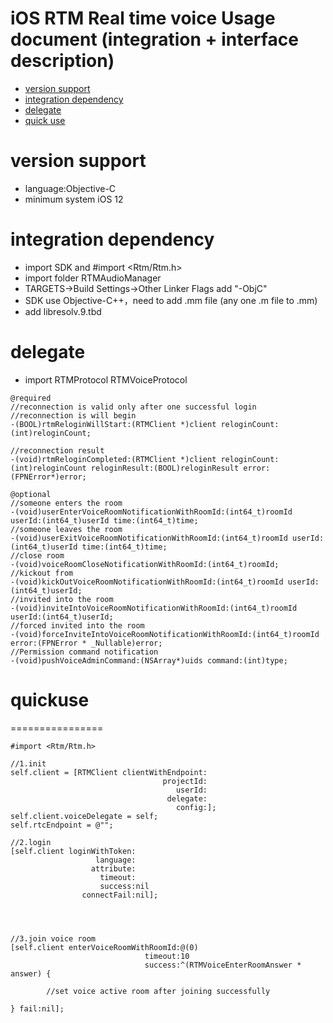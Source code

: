 

iOS RTM Real time voice Usage document (integration + interface description)
================================

* [version support](#versionsupport)
* [integration dependency](#integrationdependency)
* [delegate](#delegate)
* [quick use](#quickuse)

<a id="versionsupport">version support</a>
================
* language:Objective-C  
* minimum system iOS 12 



<a id="integrationdependency">integration dependency</a>
================
* import SDK and #import <Rtm/Rtm.h>
* import folder RTMAudioManager
* TARGETS->Build Settings->Other Linker Flags add "-ObjC"
* SDK use Objective-C++，need to add .mm file (any one .m file to .mm)
* add libresolv.9.tbd




<a id="delegate">delegate</a>
================
* import RTMProtocol  RTMVoiceProtocol
    
```objc
@required
//reconnection is valid only after one successful login
//reconnection is will begin
-(BOOL)rtmReloginWillStart:(RTMClient *)client reloginCount:(int)reloginCount;

//reconnection result
-(void)rtmReloginCompleted:(RTMClient *)client reloginCount:(int)reloginCount reloginResult:(BOOL)reloginResult error:(FPNError*)error;

@optional
//someone enters the room
-(void)userEnterVoiceRoomNotificationWithRoomId:(int64_t)roomId userId:(int64_t)userId time:(int64_t)time;
//someone leaves the room
-(void)userExitVoiceRoomNotificationWithRoomId:(int64_t)roomId userId:(int64_t)userId time:(int64_t)time;
//close room
-(void)voiceRoomCloseNotificationWithRoomId:(int64_t)roomId;
//kickout from
-(void)kickOutVoiceRoomNotificationWithRoomId:(int64_t)roomId userId:(int64_t)userId;
//invited into the room
-(void)inviteIntoVoiceRoomNotificationWithRoomId:(int64_t)roomId userId:(int64_t)userId;
//forced invited into the room
-(void)forceInviteIntoVoiceRoomNotificationWithRoomId:(int64_t)roomId error:(FPNError * _Nullable)error;
//Permission command notification
-(void)pushVoiceAdminCommand:(NSArray*)uids command:(int)type;
```






<a id="quick use">quickuse</a>
================
================
```objc
#import <Rtm/Rtm.h>

//1.init
self.client = [RTMClient clientWithEndpoint:
                                  projectId:
                                     userId:
                                   delegate:
                                     config:];
self.client.voiceDelegate = self;
self.rtcEndpoint = @"";

//2.login
[self.client loginWithToken:
                   language:
                  attribute:
                    timeout:
                    success:nil 
                connectFail:nil];
                    

         
         
//3.join voice room
[self.client enterVoiceRoomWithRoomId:@(0)
                              timeout:10
                              success:^(RTMVoiceEnterRoomAnswer * answer) {

        //set voice active room after joining successfully
        
} fail:nil];
           
```



